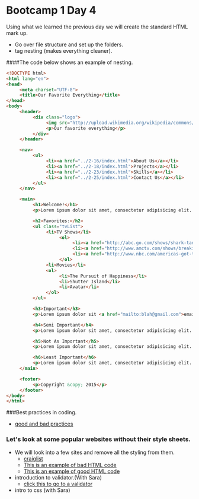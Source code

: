 Bootcamp 1 Day 4
================

Using what we learned the previous day we will create the standard HTML mark up. 

+ Go over file structure and set up the folders. 
+ tag nesting (makes everything cleaner).

####The code below shows an example of nesting.	
```html
<!DOCTYPE html>
<html lang="en">
<head>
     <meta charset="UTF-8">
     <title>Our Favorite Everything</title>
</head>
<body>
     <header>
          <div class="logo">
               <img src="http://upload.wikimedia.org/wikipedia/commons/e/e1/Featured_Article_Star.svg" alt="star">
               <p>Our favorite everything</p>
          </div>
     </header>

     <nav>
          <ul>
               <li><a href="../2-16/index.html">About Us</a></li>
               <li><a href="../2-18/index.html">Projects</a></li>
               <li><a href="../2-23/index.html">Skills</a></li>
               <li><a href="../2-25/index.html">Contact Us</a></li>
          </ul>
     </nav>

     <main>
          <h1>Welcome!</h1>
          <p>Lorem ipsum dolor sit amet, consectetur adipisicing elit. Modi, quo ad, eaque doloremque placeat voluptas accusamus aut qui ea sed, ab culpa iusto officia expedita quia animi! Quidem omnis, fugiat!</p>

          <h2>Favorites:</h2>
          <ul class="tvList">
               <li>TV Shows</li>
                    <ol>
                         <li><a href="http://abc.go.com/shows/shark-tank">Shark Tank</a></li>
                         <li><a href="http://www.amctv.com/shows/breaking-bad" target="_blank">Breaking Bad</a></li>
                         <li><a href="http://www.nbc.com/americas-got-talent">AGT</a></li>
                    </ol>
               <li>Movies</li>
               <ol>
                    <li>The Pursuit of Happiness</li>
                    <li>Shutter Island</li>
                    <li>Avatar</li>
               </ol>
          </ul>

          <h3>Important</h3>
          <p>Lorem ipsum dolor sit <a href="mailto:blah@gmail.com">email me</a>, consectetur adipisicing elit. Officiis asperiores natus, commodi tempore id mollitia in eius nam iste modi dolore error, voluptatibus quisquam repellendus vero eos rem ab maxime.</p>

          <h4>Semi Important</h4>
          <p>Lorem ipsum dolor sit amet, consectetur adipisicing elit. Blanditiis optio quisquam eveniet, eius nemo cum at corporis vitae itaque! Modi quibusdam ducimus, necessitatibus ad excepturi alias qui sint possimus nam.</p>

          <h5>Not As Important</h5>
          <p>Lorem ipsum dolor sit amet, consectetur adipisicing elit. Officia consequuntur atque, qui possimus deserunt voluptatem nam blanditiis obcaecati similique voluptatum perferendis natus, optio impedit architecto dolorum cum sit. Voluptatem, nulla.</p>

          <h6>Least Important</h6>
          <p>Lorem ipsum dolor sit amet, consectetur adipisicing elit. Iusto magni labore illo architecto ipsum? Magni voluptates porro dicta, laborum, quae dolorem, sint non atque repudiandae inventore ab id cupiditate, odio.</p>
     </main>

     <footer>
          <p>Copyright &copy; 2015</p>
     </footer>
</body>
</html>
```
###Best practices in coding.
+ [good and bad practices](http://learn.shayhowe.com/html-css/writing-your-best-code/)

### Let's look at some popular websites without their style sheets.
+ We will look into a few sites and remove all the styling from them.
	+ [craiglist](https://fresno.craigslist.org/)
	+ [This is an example of bad HTML code](http://www.highcallingcockers.com/)
	+ [This is an example of good HTML code](https://www.missionbicycle.com/)
+ introduction to validator.(With Sara)
	+ [click this to go to a validator](http://validator.w3.org/#validate_by_uri)     
+ intro to css (with Sara)